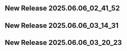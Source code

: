 ## New Release 2025.06.06_02_41_52
## New Release 2025.06.06_03_14_31
## New Release 2025.06.06_03_20_23
